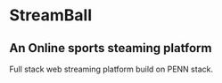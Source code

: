 # StreamBall

## An Online sports steaming platform

Full stack web streaming platform build on PENN stack.
